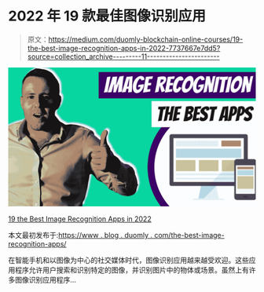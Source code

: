 # 2022 年 19 款最佳图像识别应用

> 原文：<https://medium.com/duomly-blockchain-online-courses/19-the-best-image-recognition-apps-in-2022-7737667e7dd5?source=collection_archive---------11----------------------->

![](img/fd5065768bb2215356c547e4a8d3bbfd.png)

[19 the Best Image Recognition Apps in 2022](https://www.blog.duomly.com/the-best-image-recognition-apps/)

本文最初发布于:[https://www . blog . duomly . com/the-best-image-recognition-apps/](https://www.blog.duomly.com/the-best-image-recognition-apps/)

在智能手机和以图像为中心的社交媒体时代，图像识别应用越来越受欢迎。这些应用程序允许用户搜索和识别特定的图像，并识别图片中的物体或场景。虽然上有许多图像识别应用程序…